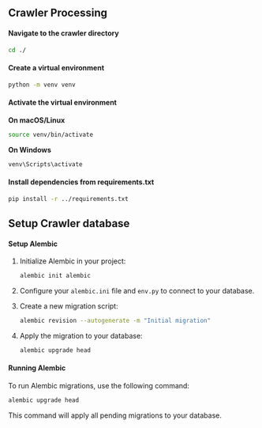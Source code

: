 ## Crawler Processing

#### Navigate to the crawler directory

```sh
cd ./
```

#### Create a virtual environment

```sh
python -m venv venv
```

#### Activate the virtual environment

**On macOS/Linux**

```sh
source venv/bin/activate
```

**On Windows**

```sh
venv\Scripts\activate
```

#### Install dependencies from requirements.txt

```sh
pip install -r ../requirements.txt
```

## Setup Crawler database

#### Setup Alembic

1. Initialize Alembic in your project:

   ```sh
   alembic init alembic
   ```

2. Configure your `alembic.ini` file and `env.py` to connect to your database.

3. Create a new migration script:

   ```sh
   alembic revision --autogenerate -m "Initial migration"
   ```

4. Apply the migration to your database:

   ```sh
   alembic upgrade head
   ```

#### Running Alembic

To run Alembic migrations, use the following command:

```sh
alembic upgrade head
```

This command will apply all pending migrations to your database.
